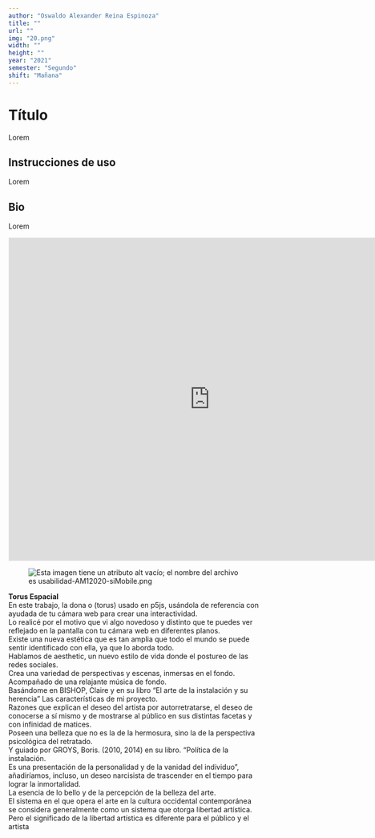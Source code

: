 ```yaml
---
author: "Oswaldo Alexander Reina Espinoza"
title: ""
url: ""
img: "20.png"
width: ""
height: ""
year: "2021"
semester: "Segundo"
shift: "Mañana"
---
```


<p></p>

# Título

Lorem 

## Instrucciones de uso 

Lorem

## Bio

Lorem

<!-- wp:html -->
<p align="center"><iframe width="802" height="644" frameborder="0" scrolling="no" style="width:802px; margin:0 auto!important;border: 1px solid #F2F2F3; z-index: 100;" src="
https://editor.p5js.org/alexreina92/full/GtpWlUmmf
"></iframe></p>
<!-- /wp:html -->

<!-- wp:image {"align":"center"} -->
<div class="wp-block-image"><figure class="aligncenter"><img src="https://am1-lacabanne.atamvirtual.com.ar/wp-content/uploads/2020/12/usabilidad-AM12020-siMobile.png" alt="Esta imagen tiene un atributo alt vacío; el nombre del archivo es usabilidad-AM12020-siMobile.png"/></figure></div>
<!-- /wp:image -->

<p><strong>Torus Espacial</strong><br>En este trabajo, la dona o (torus) usado en p5js, usándola de referencia con ayudada de tu cámara web para crear una interactividad.<br>Lo realicé por el motivo que vi algo novedoso y distinto que te puedes ver reflejado en la pantalla con tu cámara web en diferentes planos.<br>Existe una nueva estética que es tan amplia que todo el mundo se puede sentir identificado con ella, ya que lo aborda todo.<br>Hablamos de aesthetic, un nuevo estilo de vida donde el postureo de las redes sociales.<br>Crea una variedad de perspectivas y escenas, inmersas en el fondo. Acompañado de una relajante música de fondo.<br>Basándome en BISHOP, Claire y en su libro “El arte de la instalación y su herencia” Las características de mi proyecto.<br>Razones que explican el deseo del artista por autorretratarse, el deseo de conocerse a sí mismo y de mostrarse al público en sus distintas facetas y con infinidad de matices.<br>Poseen una belleza que no es la de la hermosura, sino la de la perspectiva psicológica del retratado. <br>Y guiado por GROYS, Boris. (2010, 2014) en su libro. “Política de la instalación.<br>Es una presentación de la personalidad y de la vanidad del individuo”, añadiríamos, incluso, un deseo narcisista de trascender en el tiempo para lograr la inmortalidad.<br>La esencia de lo bello y de la percepción de la belleza del arte.<br>El sistema en el que opera el arte en la cultura occidental contemporánea se considera generalmente como un sistema que otorga libertad artística. Pero el significado de la libertad artística es diferente para el público y el artista</p>